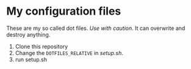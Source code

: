 # My configuration files

These are my so called dot files. _Use with caution_. It can overwrite and destroy anything.

1. Clone this repository
2. Change the `DOTFILES_RELATIVE` in _setup.sh_.
3. run setup.sh


